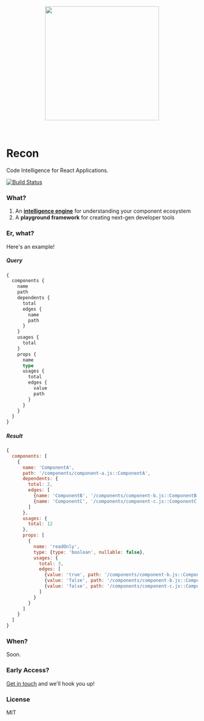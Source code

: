<p>&nbsp;</p>
<p align="center">
<img src="http://i.imgur.com/BRdEVYW.png" width="300px" />
</p>
<p>&nbsp;</p>

Recon
=====

Code Intelligence for React Applications.

[![Build Status](https://travis-ci.org/recon-js/recon.svg?branch=master)](https://travis-ci.org/recon-js/recon)

### What?

1. An [**intelligence engine**](https://www.dropbox.com/s/gybwj3oa053mh2l/Redocs%20Introduction.svg?dl=0) for understanding your component ecosystem
2. A **playground framework** for creating next-gen developer tools

### Er, what?

Here's an example!

##### Query

```graphql
{
  components {
    name
    path
    dependents {
      total
      edges {
        name
        path
      }
    }
    usages {
      total
    }
    props {
      name
      type
      usages {
        total
        edges {
          value
          path
        }
      }
    }
  }
}
```

##### Result

```js
{
  components: [
    {
      name: 'ComponentA',
      path: '/components/component-a.js::ComponentA',
      dependents: {
        total: 2,
        edges: [
          {name: 'ComponentB', '/components/component-b.js::ComponentB'},
          {name: 'ComponentC', '/components/component-c.js::ComponentC'},
        ]
      },
      usages: {
        total: 12
      },
      props: [
        {
          name: 'readOnly',
          type: {type: 'boolean', nullable: false},
          usages: {
            total: 3,
            edges: [
              {value: 'true', path: '/components/component-b.js::ComponentB'},
              {value: 'false', path: '/components/component-b.js::ComponentB'},
              {value: 'false', path: '/components/component-c.js::ComponentC'},
            ]
          }
        }
      ]
    }
  ]
}
```

### When?

Soon.

### Early Access?

[Get in touch](http://twitter.com/chrisui) and we'll hook you up!

### License

MIT
